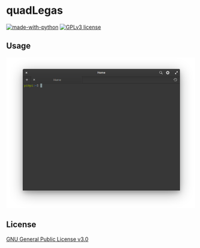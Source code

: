 # quadLegas

[![made-with-python](https://img.shields.io/badge/Made%20with-Python-3572A5.svg)](https://www.python.org/) [![GPLv3 license](https://img.shields.io/badge/License-GPLv3-CB0000.svg)](https://www.gnu.org/licenses/gpl-3.0.html)

## Usage

<p align="center">
  <img width="650" src="https://raw.githubusercontent.com/pi-etro/quadLegas/master/img/menu.gif">
</p>

## License
[GNU General Public License v3.0](https://www.gnu.org/licenses/gpl-3.0.html)
